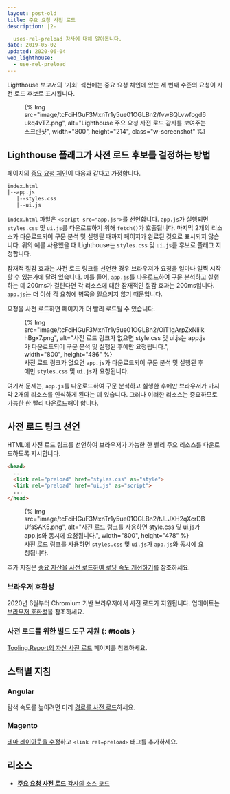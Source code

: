 ```yaml
---
layout: post-old
title: 주요 요청 사전 로드
description: |2-

  uses-rel-preload 감사에 대해 알아봅니다.
date: 2019-05-02
updated: 2020-06-04
web_lighthouse:
  - use-rel-preload
---
```


Lighthouse 보고서의 '기회' 섹션에는 중요 요청 체인에 있는 세 번째 수준의 요청이 사전 로드 후보로 표시됩니다.

<figure class="w-figure">   {% Img src="image/tcFciHGuF3MxnTr1y5ue01OGLBn2/fvwBQLvwfogd6ukq4vTZ.png", alt="Lighthouse 주요 요청 사전 로드 감사를 보여주는 스크린샷", width="800", height="214", class="w-screenshot" %}</figure>

## Lighthouse 플래그가 사전 로드 후보를 결정하는 방법

페이지의 [중요 요청 체인](/critical-request-chains)이 다음과 같다고 가정합니다.

```html
index.html
|--app.js
   |--styles.css
   |--ui.js
```

`index.html` 파일은 `<script src="app.js">`를 선언합니다. `app.js`가 실행되면 `styles.css` 및 `ui.js`를 다운로드하기 위해 `fetch()`가 호출됩니다. 마지막 2개의 리소스가 다운로드되어 구문 분석 및 실행될 때까지 페이지가 완료된 것으로 표시되지 않습니다. 위의 예를 사용했을 때 Lighthouse는 `styles.css` 및 `ui.js`를 후보로 플래그 지정합니다.

잠재적 절감 효과는 사전 로드 링크를 선언한 경우 브라우저가 요청을 얼마나 일찍 시작할 수 있는가에 달려 있습니다. 예를 들어, `app.js`를 다운로드하여 구문 분석하고 실행하는 데 200ms가 걸린다면 각 리소스에 대한 잠재적인 절감 효과는 200ms입니다. `app.js`는 더 이상 각 요청에 병목을 일으키지 않기 때문입니다.

요청을 사전 로드하면 페이지가 더 빨리 로드될 수 있습니다.

<figure>   {% Img src="image/tcFciHGuF3MxnTr1y5ue01OGLBn2/OiT1gArpZxNliikhBgx7.png", alt="사전 로드 링크가 없으면 style.css 및 ui.js는 app.js가 다운로드되어 구문 분석 및 실행된 후에만 요청됩니다.", width="800", height="486" %}   <figcaption>     사전 로드 링크가 없으면 <code>app.js</code>가 다운로드되어 구문 분석 및 실행된 후에만 <code>styles.css</code> 및 <code>ui.js</code>가 요청됩니다.   </figcaption></figure>

여기서 문제는, `app.js`를 다운로드하여 구문 분석하고 실행한 후에만 브라우저가 마지막 2개의 리소스를 인식하게 된다는 데 있습니다. 그러나 이러한 리소스는 중요하므로 가능한 한 빨리 다운로드해야 합니다.

## 사전 로드 링크 선언

HTML에 사전 로드 링크를 선언하여 브라우저가 가능한 한 빨리 주요 리소스를 다운로드하도록 지시합니다.

```html
<head>
  ...
  <link rel="preload" href="styles.css" as="style">
  <link rel="preload" href="ui.js" as="script">
  ...
</head>
```

<figure>   {% Img src="image/tcFciHGuF3MxnTr1y5ue01OGLBn2/tJLJXH2qXcrDBUfsSAK5.png", alt="사전 로드 링크를 사용하면 style.css 및 ui.js가 app.js와 동시에 요청됩니다.", width="800", height="478" %}   <figcaption>     사전 로드 링크를 사용하면 <code>styles.css</code> 및 <code>ui.js</code>가 <code>app.js</code>와 동시에 요청됩니다.   </figcaption></figure>

추가 지침은 [중요 자산을 사전 로드하여 로딩 속도 개선하기](/preload-critical-assets)를 참조하세요.

### 브라우저 호환성

2020년 6월부터 Chromium 기반 브라우저에서 사전 로드가 지원됩니다. 업데이트는 [브라우저 호환성](https://developer.mozilla.org/docs/Web/HTML/Preloading_content#Browser_compatibility)을 참조하세요.

### 사전 로드를 위한 빌드 도구 지원 {: #tools }

[Tooling.Report의 자산 사전 로드](https://bundlers.tooling.report/non-js-resources/html/preload-assets/?utm_source=web.dev&utm_campaign=lighthouse&utm_medium=uses-rel-preload) 페이지를 참조하세요.

## 스택별 지침

### Angular

탐색 속도를 높이려면 미리 [경로를 사전 로드](/route-preloading-in-angular/)하세요.

### Magento

[테마 레이아웃을 수정](https://devdocs.magento.com/guides/v2.3/frontend-dev-guide/layouts/xml-manage.html)하고 `<link rel=preload>` 태그를 추가하세요.

## 리소스

- [**주요 요청 사전 로드** 감사의 소스 코드](https://github.com/GoogleChrome/lighthouse/blob/master/lighthouse-core/audits/uses-rel-preload.js)
